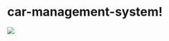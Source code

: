 # car-management-system!

<img src="https://user-images.githubusercontent.com/93540804/155923659-51ed8b11-85b5-4bb1-91a9-617ef1f2df7c.jpg">
